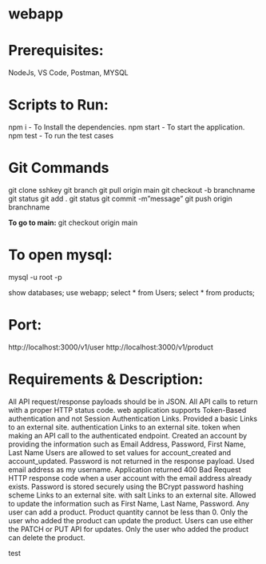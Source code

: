 # webapp

# **Prerequisites**:  
NodeJs, VS Code, Postman, MYSQL

# **Scripts to Run:**
 npm i - To Install the dependencies.
 npm start - To start the application.
 npm test - To run the test cases


# **Git Commands**
git clone sshkey
git branch
git pull origin main
git checkout -b branchname
git status
git add .
git status
git commit -m”message”
git push origin branchname

**To go to main:**
git checkout origin main

# **To open mysql:**
mysql -u root -p

show databases;
use webapp;
select * from Users;
select * from products;

# **Port:**
http://localhost:3000/v1/user
http://localhost:3000/v1/product

# **Requirements & Description:**
All API request/response payloads should be in JSON.
All API calls to return with a proper HTTP status code.
web application supports Token-Based authentication and not Session Authentication Links.
Provided a basic Links to an external site. authentication Links to an external site. token when making an API call to the authenticated endpoint.
Created an account by providing the information such as Email Address, Password, First Name, Last Name
Users are allowed to set values for account_created and account_updated.
Password is not returned in the response payload. Used email address as my username.
Application returned 400 Bad Request HTTP response code when a user account with the email address already exists.
Password is stored securely using the BCrypt password hashing scheme Links to an external site. with salt Links to an external site.
Allowed to update the information such as First Name, Last Name, Password.
Any user can add a product.
Product quantity cannot be less than 0.
Only the user who added the product can update the product.
Users can use either the PATCH or PUT API for updates.
Only the user who added the product can delete the product.

test

